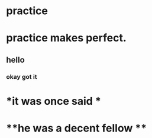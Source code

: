 # practice
# practice makes perfect.

## hello

### okay got it

# *it was once said *

# **he was a decent fellow **